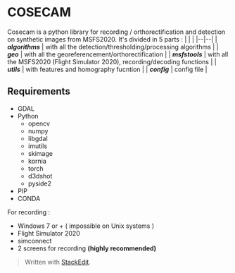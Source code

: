 # COSECAM
Cosecam is a python library for recording / orthorectification and detection on synthetic images from MSFS2020.
It's divided in 5 parts :
|  |  |
|--|--|
| ***algorithms*** | with all the detection/thresholding/processing algorithms  |
| ***geo*** |  with all the georeferencement/orthorectification  |
| ***msfstools*** | with all the MSFS2020 (Flight Simulator 2020), recording/decoding functions  |
| ***utils*** | with features and homography fucntion  |
| ***config*** | config file  |


## Requirements

- GDAL
- Python
	- opencv
	- numpy
	- libgdal
	- imutils
	- skimage
	- kornia
	- torch
	- d3dshot
    - pyside2
- PIP
- CONDA

For recording :

- Windows 7 or + ( impossible on Unix systems )
- Flight Simulator 2020
- simconnect
- 2 screens for recording **(highly recommended)**


> Written with [StackEdit](https://stackedit.io/).
